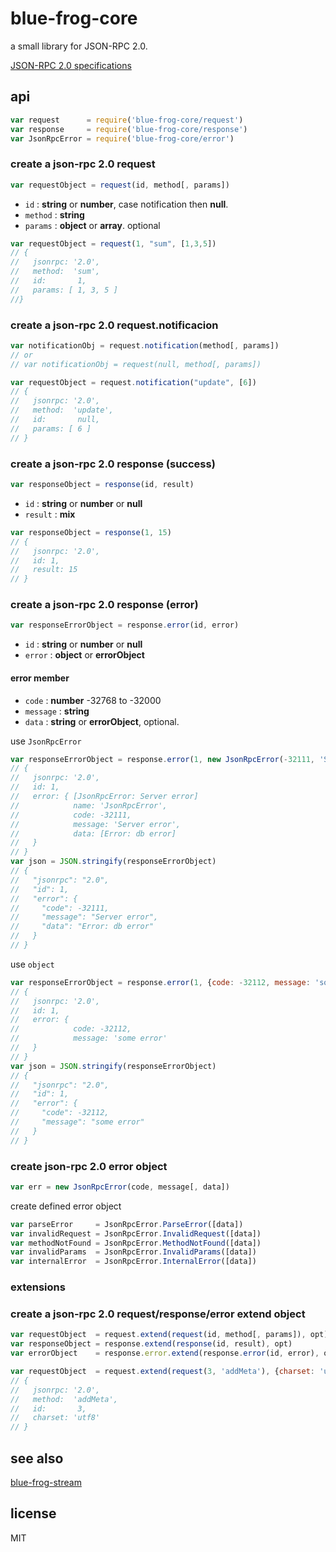 # blue-frog-core

a small library for JSON-RPC 2.0.

[JSON-RPC 2.0 specifications](http://jsonrpc.org/specification)

## api

```js
var request      = require('blue-frog-core/request')
var response     = require('blue-frog-core/response')
var JsonRpcError = require('blue-frog-core/error')
```

### create a json-rpc 2.0 request

```js
var requestObject = request(id, method[, params])
```

* `id`     : __string__ or __number__, case notification then __null__.
* `method` : __string__
* `params` : __object__ or __array__. optional

```js
var requestObject = request(1, "sum", [1,3,5])
// {
//   jsonrpc: '2.0',
//   method:  'sum',
//   id:       1,
//   params: [ 1, 3, 5 ]
//}
```

### create a json-rpc 2.0 request.notificacion

```js
var notificationObj = request.notification(method[, params])
// or
// var notificationObj = request(null, method[, params])

var requestObject = request.notification("update", [6])
// {
//   jsonrpc: '2.0',
//   method:  'update',
//   id:       null,
//   params: [ 6 ]
// }
```

### create a json-rpc 2.0 response (success)

```js
var responseObject = response(id, result)
```

* `id`     : __string__ or __number__ or __null__
* `result` : __mix__

```js
var responseObject = response(1, 15)
// {
//   jsonrpc: '2.0',
//   id: 1,
//   result: 15
// }
```

### create a json-rpc 2.0 response (error)

```js
var responseErrorObject = response.error(id, error)
```

* `id`    : __string__ or __number__ or __null__
* `error` : __object__ or __errorObject__

#### error member

* `code`    : __number__  -32768 to -32000
* `message` : __string__
* `data`    : __string__ or __errorObject__, optional.

use `JsonRpcError`

```js
var responseErrorObject = response.error(1, new JsonRpcError(-32111, 'Server error', new Error("db error")))
// {
//   jsonrpc: '2.0',
//   id: 1,
//   error: { [JsonRpcError: Server error]
//            name: 'JsonRpcError',
//            code: -32111,
//            message: 'Server error',
//            data: [Error: db error]
//   }
// }
var json = JSON.stringify(responseErrorObject)
// {
//   "jsonrpc": "2.0",
//   "id": 1,
//   "error": {
//     "code": -32111,
//     "message": "Server error",
//     "data": "Error: db error"
//   }
// }
```

use `object`

```js
var responseErrorObject = response.error(1, {code: -32112, message: 'some error'})
// {
//   jsonrpc: '2.0',
//   id: 1,
//   error: {
//            code: -32112,
//            message: 'some error'
//   }
// }
var json = JSON.stringify(responseErrorObject)
// {
//   "jsonrpc": "2.0",
//   "id": 1,
//   "error": {
//     "code": -32112,
//     "message": "some error"
//   }
// }
```

### create json-rpc 2.0 error object

```js
var err = new JsonRpcError(code, message[, data])
```

create defined error object

```js
var parseError     = JsonRpcError.ParseError([data])
var invalidRequest = JsonRpcError.InvalidRequest([data])
var methodNotFound = JsonRpcError.MethodNotFound([data])
var invalidParams  = JsonRpcError.InvalidParams([data])
var internalError  = JsonRpcError.InternalError([data])
```

### extensions

### create a json-rpc 2.0 request/response/error extend object

```js
var requestObject  = request.extend(request(id, method[, params]), opt)
var responseObject = response.extend(response(id, result), opt)
var errorObject    = response.error.extend(response.error(id, error), opt)

var requestObject  = request.extend(request(3, 'addMeta'), {charset: 'utf8'})
// {
//   jsonrpc: '2.0',
//   method:  'addMeta',
//   id:       3,
//   charset: 'utf8'
// }
```



## see also

[blue-frog-stream](https://github.com/ishiduca/blue-frog-stream)

## license

MIT
